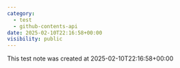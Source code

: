 ```yaml
---
category:
  - test
  - github-contents-api
date: 2025-02-10T22:16:58+00:00
visibility: public
---
```


This test note was created at 2025-02-10T22:16:58+00:00